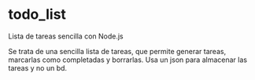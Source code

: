 # todo_list
Lista de tareas sencilla con Node.js

Se trata de una sencilla lista de tareas, que permite generar tareas, marcarlas como completadas y borrarlas.
Usa un json para almacenar las tareas y no un bd.
